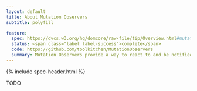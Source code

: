 ```yaml
---
layout: default
title: About Mutation Observers
subtitle: polyfill

feature:
  spec: https://dvcs.w3.org/hg/domcore/raw-file/tip/Overview.html#mutation-observers
  status: <span class="label label-success">complete</span>
  code: https://github.com/toolkitchen/MutationObservers
  summary: Mutation Observers provide a way to react to and be notified of changes in the DOM.
---
```


{% include spec-header.html %}

TODO
